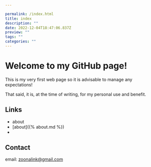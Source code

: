 ```yaml
---

permalink: /index.html
title: index
description: ""
date: 2022-12-04T18:47:06.837Z
preview: ""
tags: ""
categories: ""
---
```

# Welcome to my GitHub page!

This is my very first web page so it is advisable to manage any expectations!

That said, it is, at the time of writing, for my personal use and benefit.


## Links

* about
* [about]({% about.md %})
* 

## Contact

email: zoonalink@gmail.com




